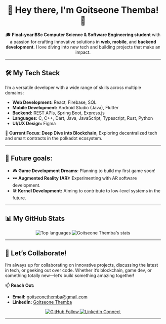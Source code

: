 <div align="center">
  
# 👋 Hey there, I'm Goitseone Themba! 🚀

🎓 **Final-year BSc Computer Science & Software Engineering student** with a passion for crafting innovative solutions in **web**, **mobile**, and **backend development**. I love diving into new tech and building projects that make an impact.

</div>

---

## 🛠️ My Tech Stack
I’m a versatile developer with a wide range of skills across multiple domains:

- **Web Development:** React, Firebase, SQL  
- **Mobile Development:** Android Studio (Java), Flutter  
- **Backend:** REST APIs, Spring Boot, Express.js  
- **Languages:** C, C++, Dart, Java, JavaScript, Typescript, Rust, Python  
- **UI/UX Design:** Figma  

🔬 **Current Focus: Deep Dive into Blockchain**, Exploring decentralized tech and smart contracts in the polkadot ecosystem. 

---

## 🌟 Future goals:
- 🎮 **Game Development Dreams:** Planning to build my first game soon!  
- 🕶️ **Augmented Reality (AR):** Experimenting with AR software development.  
- 🛠️ **Kernel Development:** Aiming to contribute to low-level systems in the future.  

---

## 📊 My GitHub Stats
<div align="center">
  <img alt="Top languages" src="https://github-readme-stats.vercel.app/api/top-langs/?username=Goitseone-Themba&layout=compact&langs_count=10&theme=radical" />
  <img alt="Goitseone Themba's stats" src="https://github-readme-stats.vercel.app/api?username=Goitseone-Themba&show_icons=true&theme=radical" />
</div>

---

## 🤝 Let’s Collaborate!
I’m always up for collaborating on innovative projects, discussing the latest in tech, or geeking out over code. Whether it’s blockchain, game dev, or something totally new—let’s build something amazing together!

📫 **Reach Out:**  
- **Email:** [goitseonethemba@gmail.com](mailto:goitseonethemba@gmail.com)  
- **LinkedIn:** [Goitseone Themba](https://www.linkedin.com/in/goitseone-themba)  

<div align="center">
  <a href="https://github.com/Goitseone-Themba">
    <img src="https://img.shields.io/badge/GitHub-Follow%20Me-181717?style=flat-square&logo=github" alt="GitHub Follow" />
  </a>
  <a href="https://www.linkedin.com/in/goitseone-themba">
    <img src="https://img.shields.io/badge/LinkedIn-Connect-0A66C2?style=flat-square&logo=linkedin" alt="LinkedIn Connect" />
  </a>
</div>

---

<!--
<div width="45%">
  
# 👋 Hello, tech world! I'm Goitseone Themba.

🚀 Passionate final-year BSc Computer Science & Software Engineering student with a diverse skill set in web, mobile, and backend development.

## 💻 My technical arsenal includes:
- **Web:** React, Firebase, SQL
- **Mobile:** Android Studio (Java), Flutter
- **Backend:** REST APIs, Spring Boot, ExpressJs
- **Languages:** C, C++, Dart, Java, Javascript, Rust, Python
- **UI/UX design:** Figma

🔬 **Current Focus:** Blockchain

## 🚀 My future goals include:
- Blockchain Development
- Game Development
- Augmented Reality (AR) Software Development
- Kernel Development

🤝 **Let's Connect:** Whether you're looking to collaborate on groundbreaking projects, discuss the latest in tech, or just geek out about code, I'm all ears!

📫 **Reach out:** 
- Email: goitseonethemba@gmail.com 
- LinkedIn: [Goitseone Themba](https://www.linkedin.com/in/goitseone-themba)
</div>

  <img alt="Top languages" src="https://github-readme-stats.vercel.app/api/top-langs/?username=Goitseone-Themba&layout=compact&langs_count=10" align="left" />
  <img alt="Goitseone Themba's stats" src="https://github-readme-stats.vercel.app/api?username=Goitseone-Themba" align="right" />

-->


<!--
> 💡 "In the world of ones and zeros, I aim to be the variable that makes all the difference."
<div>
<p>👋 Hi there! I'm Goitseone Themba.</p>

🎓 I'm currently a final-year BSc Computer Science and Software Engineering student at Botswana International University of Science and Technology.

💻 I've dabbled in various areas of software development including:

- Web Development: React, Firebase, a bit of SQL.
- Mobile Development: Android Studio with Java, Flutter.
- Backend Development: REST APIs, Spring Boot.
- General Programming: C, C++.
  
🎨 I also have some experience in UI design using Figma.

🚀 My future goals include:

- Game Development
- Augmented Reality (AR) Software Development
- Kernel Development
- General Software Development
  
🔍 I'm constantly learning and improving, especially in computational math.

🌱 Currently, I'm working on refining my skills and taking on new projects to broaden my horizons.

📫 Feel free to reach out or collaborate on exciting projects!
</div>
-->

<!--
# Hi there👋

I'm a computer science and software engineering student
<img alt="Goitseone Themba's stats" src="https://github-readme-stats.vercel.app/api?username=Goitseone-Themba" align="left" width="45%"/>

**Goitseone-Themba/Goitseone-Themba** is a ✨ _special_ ✨ repository because its `README.md` (this file) appears on your GitHub profile.

Here are some ideas to get you started:

- 🔭 I’m currently working on ...
- 🌱 I’m currently learning ...
- 👯 I’m looking to collaborate on ...
- 🤔 I’m looking for help with ...
- 💬 Ask me about ...
- 📫 How to reach me: ...
- 😄 Pronouns: ...
- ⚡ Fun fact: ...
-->
